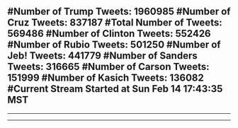 #Number of Trump Tweets: 1960985
#Number of Cruz Tweets: 837187
#Total Number of Tweets: 569486 
#Number of Clinton Tweets: 552426
#Number of Rubio Tweets: 501250
#Number of Jeb! Tweets: 441779
#Number of Sanders Tweets: 316665
#Number of Carson Tweets: 151999
#Number of Kasich Tweets: 136082
#Current Stream Started at Sun Feb 14 17:43:35 MST
---
---
---
